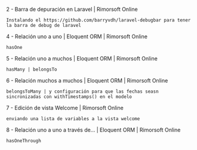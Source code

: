 2 - Barra de depuración en Laravel | Rimorsoft Online

    Instalando el https://github.com/barryvdh/laravel-debugbar para tener la barra de debug de laravel


4 - Relación uno a uno | Eloquent ORM | Rimorsoft Online

    hasOne

5 - Relación uno a muchos | Eloquent ORM | Rimorsoft Online

    hasMany | belongsTo

6 - Relación muchos a muchos | Eloquent ORM | Rimorsoft Online

    belongsToMany | y configuración para que las fechas seasn sincronizadas con withTimestamps() en el modelo

7 - Edición de vista Welcome | Rimorsoft Online
    
    enviando una lista de variables a la vista welcome

8 - Relación uno a uno a través de... | Eloquent ORM | Rimorsoft Online

    hasOneThrough

